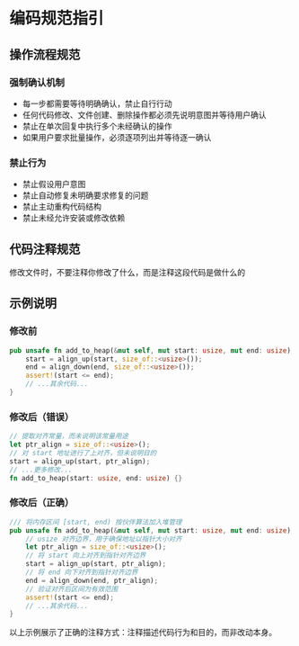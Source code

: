 # 编码规范指引

## 操作流程规范

### 强制确认机制

- 每一步都需要等待明确确认，禁止自行行动
- 任何代码修改、文件创建、删除操作都必须先说明意图并等待用户确认
- 禁止在单次回复中执行多个未经确认的操作
- 如果用户要求批量操作，必须逐项列出并等待逐一确认

### 禁止行为

- 禁止假设用户意图
- 禁止自动修复未明确要求修复的问题
- 禁止主动重构代码结构
- 禁止未经允许安装或修改依赖

## 代码注释规范

修改文件时，不要注释你修改了什么，而是注释这段代码是做什么的

## 示例说明

### 修改前

```rust
pub unsafe fn add_to_heap(&mut self, mut start: usize, mut end: usize) {
    start = align_up(start, size_of::<usize>());
    end = align_down(end, size_of::<usize>());
    assert!(start <= end);
    // ...其余代码...
}
```

### 修改后（错误）

```rust
// 提取对齐常量，而未说明该常量用途
let ptr_align = size_of::<usize>();
// 对 start 地址进行了上对齐，但未说明目的
start = align_up(start, ptr_align);
// ...更多修改...
fn add_to_heap(start: usize, end: usize) {}
```

### 修改后（正确）

```rust
/// 将内存区间 [start, end) 按伙伴算法加入堆管理
pub unsafe fn add_to_heap(&mut self, mut start: usize, mut end: usize) {
    // usize 对齐边界，用于确保地址以指针大小对齐
    let ptr_align = size_of::<usize>();
    // 将 start 向上对齐到指针对齐边界
    start = align_up(start, ptr_align);
    // 将 end 向下对齐到指针对齐边界
    end = align_down(end, ptr_align);
    // 验证对齐后区间为有效范围
    assert!(start <= end);
    // ...其余代码...
}
```

以上示例展示了正确的注释方式：注释描述代码行为和目的，而非改动本身。
